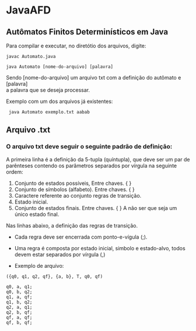 # JavaAFD                                                                       
## Autômatos Finitos Determinísticos em Java                                   
                                                                                
Para compilar e executar, no diretótio dos arquivos, digite:                    
                                                                                
```javac Automato.java```                                                       
                                                                                
```java Automato [nome-do-arquivo] [palavra]```                                 
                                                                                
Sendo [nome-do-arquivo] um arquivo txt com a definição do autômato e [palavra]  
a palavra que se deseja processar.                                              
                                                                                
Exemplo com um dos arquivos já existentes:                                      
                                                                                
``` java Automato exemplo.txt aabab```                                            
                                                                                
                                                                                
## Arquivo .txt                                                                 
                                                                                
### O arquivo txt deve seguir o seguinte padrão de definição:                       
                                                                                
A primeira linha é a definição da 5-tupla (quíntupla), que deve ser um par de parênteses contendo os parâmetros separados por vírgula na seguinte ordem:

1. Conjunto de estados possíveis, Entre chaves. { }
2. Conjunto de símbolos (alfabeto). Entre chaves. { }
3. Caractere referente ao conjunto regras de transição.
4. Estado inicial.
5. Conjunto de estados finais. Entre chaves. { } A não ser que seja um único estado final.

Nas linhas abaixo, a definição das regras de transição.

- Cada regra deve ser encerrada com ponto-e-vígula (;).

- Uma regra é composta por estado inicial, simbolo e estado-alvo, todos devem estar separados por vírgula (,)

- Exemplo de arquivo:

```
({q0, q1, q2, qf}, {a, b}, T, q0, qf)

q0, a, q1;
q0, b, q2;
q1, a, qf;
q1, b, q2;
q2, a, q1;
q2, b, qf;
qf, a, qf;
qf, b, qf;
```
